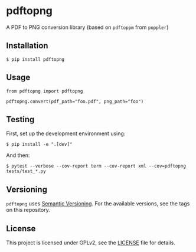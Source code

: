 # pdftopng

A PDF to PNG conversion library (based on `pdftoppm` from `poppler`)

## Installation

```
$ pip install pdftopng
```

## Usage

```
from pdftopng import pdftopng

pdftopng.convert(pdf_path="foo.pdf", png_path="foo")
```

## Testing

First, set up the development environment using:

```
$ pip install -e ".[dev]"
```

And then:

```
$ pytest --verbose --cov-report term --cov-report xml --cov=pdftopng tests/test_*.py
```

## Versioning

`pdftopng` uses [Semantic Versioning](https://semver.org/). For the available versions, see the tags on this repository.

## License

This project is licensed under GPLv2, see the [LICENSE](https://raw.githubusercontent.com/vinayak-mehta/pdftopng/master/LICENSE) file for details.

